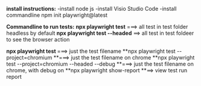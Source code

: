 **install instructions:**
-install node js
-install Visio Studio Code
-install commandline 
npm init playwright@latest

**Commandline to run tests:**
**npx playwright test** ===> all test in test folder headless by default
**npx playwright test --headed** ==> all test in test foldeer to see the browser action

**npx playwright test <test filename>** ===> just the test filename
**npx playwright test <test filename> --project=chromium **===> just the test filename on chrome
**npx playwright test <test filename> --project=chromium --headed --debug **===> just the test filename on chrome, with debug on
**npx playwright show-report **==> view test run report
